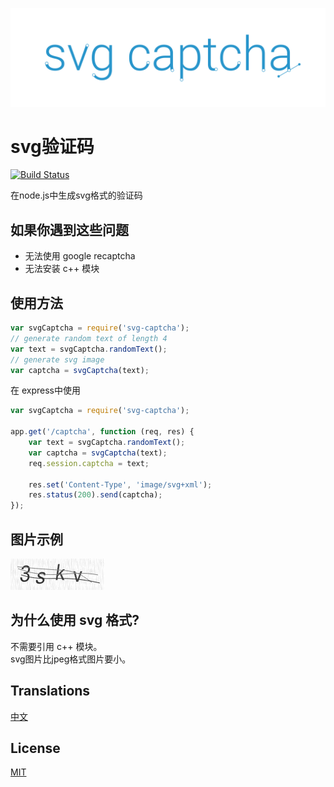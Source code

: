 ![svg-captcha](media/header.png)

# svg验证码

[![Build Status](https://travis-ci.org/lemonce/svg-captcha.svg?branch=master)](https://travis-ci.org/steambap/svg-captcha)

在node.js中生成svg格式的验证码

## 如果你遇到这些问题

- 无法使用 google recaptcha
- 无法安装 c++ 模块

## 使用方法
```js
var svgCaptcha = require('svg-captcha');
// generate random text of length 4
var text = svgCaptcha.randomText();
// generate svg image
var captcha = svgCaptcha(text);
```
在 express中使用
```js
var svgCaptcha = require('svg-captcha');

app.get('/captcha', function (req, res) {
	var text = svgCaptcha.randomText();
	var captcha = svgCaptcha(text);
	req.session.captcha = text;
	
	res.set('Content-Type', 'image/svg+xml');
	res.status(200).send(captcha);
});
```

## 图片示例
![image](media/example.png)

## 为什么使用 svg 格式?

不需要引用 c++ 模块。  
svg图片比jpeg格式图片要小。

## Translations
[中文](README_CN.md)

## License
[MIT](LICENSE.md)